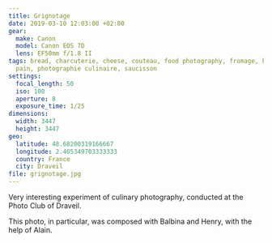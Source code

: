 ```yaml
---
title: Grignotage
date: 2019-03-10 12:03:00 +02:00
gear:
  make: Canon
  model: Canon EOS 7D
  lens: EF50mm f/1.8 II
tags: bread, charcuterie, cheese, couteau, food photography, fromage, knife,
  pain, photographie culinaire, saucisson
settings:
  focal_length: 50
  iso: 100
  aperture: 8
  exposure_time: 1/25
dimensions:
  width: 3447
  height: 3447
geo:
  latitude: 48.68200319166667
  longitude: 2.405349703333333
  country: France
  city: Draveil
file: grignotage.jpg
---
```


Very interesting experiment of culinary photography, conducted at the Photo Club of Draveil.

This photo, in particular, was composed with Balbina and Henry, with the help of Alain.
